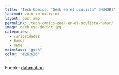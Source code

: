 ```yaml
---
title: 'Tech Comics: “Geek en el oculista” [HUMOR]'
lastmod: 2016-10-08T11:05
layout: post.amp
permalink: /tech-comics-geek-en-el-oculista-humor/
image: geek-eye-doctor.jpg
categories:
  - curiosidades
  - Humor
  - meme
mainclass: "geek"
color: "#262626"
---
```


<figure>
    <amp-img on="tap:lightbox1" role="button" tabindex="0" layout="responsive" src="/assets/img/geek-eye-doctor.jpg" alt="{{ title }}" title="{{ title }}" width="400" height="452"></amp-img>
</figure>

<!--more-->

<figure>
    <amp-img on="tap:lightbox1" role="button" tabindex="0" layout="responsive" src="/assets/img/ultrabook.jpg" alt="{{ title }}" title="{{ title }}" width="400" height="588"></amp-img>
</figure>

Fuente: <a target="_blank" href="http://www.datamation.com/news/tech-comics-geek-at-the-eye-doctor-1.html">datamation</a>
